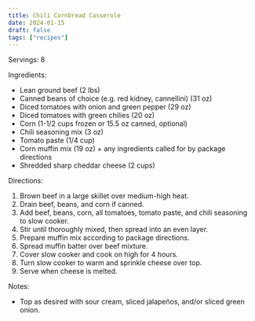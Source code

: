 ```yaml
---
title: Chili Cornbread Casserole
date: 2024-01-15
draft: false
tags: ["recipes"]
---
```


Servings: 8

Ingredients:
- Lean ground beef (2 lbs)
- Canned beans of choice (e.g. red kidney, cannellini) (31 oz)
- Diced tomatoes with onion and green pepper (29 oz)
- Diced tomatoes with green chilies (20 oz)
- Corn (1-1/2 cups frozen or 15.5 oz canned, optional)
- Chili seasoning mix (3 oz)
- Tomato paste (1/4 cup)
- Corn muffin mix (19 oz) + any ingredients called for by package directions
- Shredded sharp cheddar cheese (2 cups)

Directions:
1) Brown beef in a large skillet over medium-high heat.
2) Drain beef, beans, and corn if canned.
3) Add beef, beans, corn, all tomatoes, tomato paste, and chili seasoning to slow cooker.
4) Stir until thoroughly mixed, then spread into an even layer.
5) Prepare muffin mix according to package directions.
6) Spread muffin batter over beef mixture.
7) Cover slow cooker and cook on high for 4 hours.
8) Turn slow cooker to warm and sprinkle cheese over top.
9) Serve when cheese is melted.

Notes:
- Top as desired with sour cream, sliced jalapeños, and/or sliced green onion.

